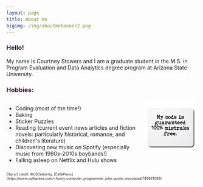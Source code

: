 ```yaml
---
layout: page
title: About me
bigimg: /img/aboutmebanner2.png
---
```


<h3> Hello! </h3>

My name is Courtney Stowers and I am a graduate student in the M.S. in Program Evaluation and Data Analytics degree program at Arizona State University.

<h3> Hobbies: </h3>

<div class="hobbies">
   <div style="list">
   <ul>
    <li> Coding (most of the time!) </li>
    <li> Baking </li>
    <li> Sticker Puzzles </li>
    <li> Reading (current event news articles and fiction novels: particularly historical, romance, and children's literature) </li>
    <li> Discovering new music on Spotify (especially music from 1980s-2010s boybands!) </li>
    <li> Falling asleep on Netflix and Hulu shows </li>
   </ul>
   </div>
   <div classstyle="image"><img src="/img/codeclipart.jpg" width="300"/></div>
  </div>

<div class="tinytext" markdown="1">
 <p markdown="1"> Clip art credit: 9to5Celebrity, [CafePress](https://www.cafepress.com/+funny_computer_programmer_joke_quote_mousepad,749921093) </p>
</div>

<br>

<style>

h3{
color: #331132;
}

.design{
float: left;
}

.hobbies{
display: flex;
justify-content: center;
align-items: flex-stretch;
}

.list{
display: flex;
justify-content: flex-start;
}

.image{
display: flex;
justify-content: flex-end;    
}

.tinytext p{
font-size: xx-small
}

.link{ color: #ff5e6c; 
}

</style>
